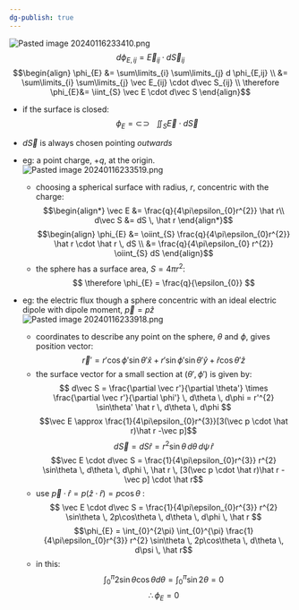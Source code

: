 ```yaml
---
dg-publish: true
---
```

![Pasted image 20240116233410.png](/img/user/pics/Pasted%20image%2020240116233410.png)
$$
d\phi_{E,ij} = \vec E_{ij} \cdot d\vec S_{ij}
$$
$$\begin{align}
\phi_{E} &= \sum\limits_{i} \sum\limits_{j} d \phi_{E,ij} \\
&= \sum\limits_{i} \sum\limits_{j} \vec E_{ij} \cdot d\vec S_{ij} \\
\therefore \phi_{E}&= \iint_{S} \vec E \cdot d\vec S
\end{align}$$
- if the surface is closed:
$$
  \newcommand{\oiint}{\subset\!\supset \!\!\!\!\!\!\!\!\!\!\iint} \phi_{E} = \oiint_{S} \vec E \cdot d\vec S$$
- $d\vec S$ is always chosen pointing *outwards*

- eg: a point charge, $+q$, at the origin. 
	![Pasted image 20240116233519.png](/img/user/pics/Pasted%20image%2020240116233519.png)
	- choosing a spherical surface with radius, $r$, concentric with the charge:
$$\begin{align*}
	\vec E &= \frac{q}{4\pi\epsilon_{0}r^{2}} \hat r\\
	d\vec S &= dS \, \hat r
	\end{align*}$$
	$$\begin{align}
	\phi_{E} &= \oiint_{S}  \frac{q}{4\pi\epsilon_{0}r^{2}} \hat r \cdot \hat r \, dS \\
	&= \frac{q}{4\pi\epsilon_{0} r^{2}} \oiint_{S} dS
	\end{align}$$
	- the sphere has a surface area, $S= 4\pi r^{2}$:
$$
\therefore \phi_{E} = \frac{q}{\epsilon_{0}}
$$
- eg: the electric flux though a sphere concentric with an ideal electric dipole with dipole moment, $\vec p = p \hat z$
	![Pasted image 20240116233918.png](/img/user/pics/Pasted%20image%2020240116233918.png)
	- coordinates to describe any point on the sphere, $\theta$ and $\phi$, gives position vector:
$$
\vec r' = r' \cos\phi' \sin\theta' \hat x + r' \sin\phi' \sin\theta' \hat y + \hat r \cos\theta' \hat z
$$
	- the surface vector for a small section at $(\theta',\phi')$ is given by:
$$
d\vec S = \frac{\partial \vec r'}{\partial \theta'} \times \frac{\partial \vec r'}{\partial \phi'} \, d\theta \, d\phi = r'^{2} \sin\theta' \hat r \, d\theta \, d\phi
$$
	$$\vec E \approx  \frac{1}{4\pi\epsilon_{0}r^{3}}[3(\vec p \cdot \hat r)\hat r -\vec p]$$ 
	$$d\vec S = dS \hat r = r^{2} \sin\theta \, d\theta \, d\psi \, \hat r$$
	$$\vec E \cdot d\vec S =  \frac{1}{4\pi\epsilon_{0}r^{3}} r^{2} \sin\theta \, d\theta \, d\phi \, \hat r \, [3(\vec p \cdot \hat r)\hat r -\vec p] \cdot \hat r$$
	- use $\vec p \cdot \hat r = p(\hat z \cdot \hat r) = p\cos\theta$ :
$$
\vec E \cdot d\vec S =  \frac{1}{4\pi\epsilon_{0}r^{3}} r^{2} \sin\theta \, 2p\cos\theta \, d\theta \, d\phi \, \hat r
$$
	$$\phi_{E} = \int_{0}^{2\pi} \int_{0}^{\pi}  \frac{1}{4\pi\epsilon_{0}r^{3}} r^{2} \sin\theta \, 2p\cos\theta \, d\theta \, d\psi \, \hat r$$
	- in this:
$$
\int_{0}^{\pi}  2\sin\theta\cos\theta d\theta = \int_{0}^{\pi}\sin2\theta = 0
$$
	$$\therefore \phi_{E}= 0$$
